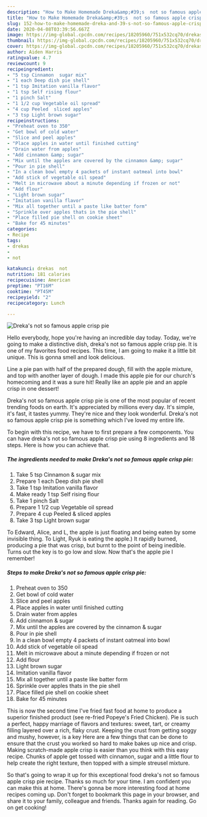 ```yaml
---
description: "How to Make Homemade Dreka&amp;#39;s  not so famous apple crisp pie"
title: "How to Make Homemade Dreka&amp;#39;s  not so famous apple crisp pie"
slug: 152-how-to-make-homemade-dreka-and-39-s-not-so-famous-apple-crisp-pie
date: 2020-04-08T03:39:56.667Z
image: https://img-global.cpcdn.com/recipes/18205960/751x532cq70/drekas-not-so-famous-apple-crisp-pie-recipe-main-photo.jpg
thumbnail: https://img-global.cpcdn.com/recipes/18205960/751x532cq70/drekas-not-so-famous-apple-crisp-pie-recipe-main-photo.jpg
cover: https://img-global.cpcdn.com/recipes/18205960/751x532cq70/drekas-not-so-famous-apple-crisp-pie-recipe-main-photo.jpg
author: Aiden Harris
ratingvalue: 4.7
reviewcount: 9
recipeingredient:
- "5 tsp Cinnamon  sugar mix"
- "1 each Deep dish pie shell"
- "1 tsp Imitation vanilla flavor"
- "1 tsp Self rising flour"
- "1 pinch Salt"
- "1 1/2 cup Vegetable oil spread"
- "4 cup Peeled  sliced apples"
- "3 tsp Light brown sugar"
recipeinstructions:
- "Preheat oven to 350"
- "Get bowl of cold water"
- "Slice and peel apples"
- "Place apples in water until finished cutting"
- "Drain water from apples"
- "Add cinnamon &amp; sugar"
- "Mix until the apples are covered by the cinnamon &amp; sugar"
- "Pour in pie shell"
- "In a clean bowl empty 4 packets of instant oatmeal into bowl"
- "Add stick of vegetable oil spead"
- "Melt in microwave about a minute depending if frozen or not"
- "Add flour"
- "Light brown sugar"
- "Imitation vanilla flavor"
- "Mix all together until a paste like batter form"
- "Sprinkle over apples thats in the pie shell"
- "Place filled pie shell on cookie sheet"
- "Bake for 45 minutes"
categories:
- Recipe
tags:
- drekas
- 
- not

katakunci: drekas  not 
nutrition: 181 calories
recipecuisine: American
preptime: "PT16M"
cooktime: "PT45M"
recipeyield: "2"
recipecategory: Lunch

---
```



![Dreka&#39;s  not so famous apple crisp pie](https://img-global.cpcdn.com/recipes/18205960/751x532cq70/drekas-not-so-famous-apple-crisp-pie-recipe-main-photo.jpg)

Hello everybody, hope you're having an incredible day today. Today, we're going to make a distinctive dish, dreka&#39;s  not so famous apple crisp pie. It is one of my favorites food recipes. This time, I am going to make it a little bit unique. This is gonna smell and look delicious.

Line a pie pan with half of the prepared dough, fill with the apple mixture, and top with another layer of dough. I made this apple pie for our church&#39;s homecoming and it was a sure hit! Really like an apple pie and an apple crisp in one dessert!

Dreka&#39;s  not so famous apple crisp pie is one of the most popular of recent trending foods on earth. It's appreciated by millions every day. It's simple, it's fast, it tastes yummy. They're nice and they look wonderful. Dreka&#39;s  not so famous apple crisp pie is something which I've loved my entire life.


To begin with this recipe, we have to first prepare a few components. You can have dreka&#39;s  not so famous apple crisp pie using 8 ingredients and 18 steps. Here is how you can achieve that.

##### The ingredients needed to make Dreka&#39;s  not so famous apple crisp pie:

1. Take 5 tsp Cinnamon &amp; sugar mix
1. Prepare 1 each Deep dish pie shell
1. Take 1 tsp Imitation vanilla flavor
1. Make ready 1 tsp Self rising flour
1. Take 1 pinch Salt
1. Prepare 1 1/2 cup Vegetable oil spread
1. Prepare 4 cup Peeled &amp; sliced apples
1. Take 3 tsp Light brown sugar


To Edward, Alice, and L, the apple is just floating and being eaten by some invisible thing. To Light, Ryuk is eating the apple.) It rapidly burned, producing a pie that was crisp, but burnt to the point of being inedible. Turns out the key is to go low and slow. Now that&#39;s the apple pie I remember! 

##### Steps to make Dreka&#39;s  not so famous apple crisp pie:

1. Preheat oven to 350
1. Get bowl of cold water
1. Slice and peel apples
1. Place apples in water until finished cutting
1. Drain water from apples
1. Add cinnamon &amp; sugar
1. Mix until the apples are covered by the cinnamon &amp; sugar
1. Pour in pie shell
1. In a clean bowl empty 4 packets of instant oatmeal into bowl
1. Add stick of vegetable oil spead
1. Melt in microwave about a minute depending if frozen or not
1. Add flour
1. Light brown sugar
1. Imitation vanilla flavor
1. Mix all together until a paste like batter form
1. Sprinkle over apples thats in the pie shell
1. Place filled pie shell on cookie sheet
1. Bake for 45 minutes


This is now the second time I&#39;ve fried fast food at home to produce a superior finished product (see re-fried Popeye&#39;s Fried Chicken). Pie is such a perfect, happy marriage of flavors and textures: sweet, tart, or creamy filling layered over a rich, flaky crust. Keeping the crust from getting soggy and mushy, however, is a key Here are a few things that can be done to ensure that the crust you worked so hard to make bakes up nice and crisp. Making scratch-made apple crisp is easier than you think with this easy recipe. Chunks of apple get tossed with cinnamon, sugar and a little flour to help create the right texture, then topped with a simple streusel mixture. 

So that's going to wrap it up for this exceptional food dreka&#39;s  not so famous apple crisp pie recipe. Thanks so much for your time. I am confident you can make this at home. There's gonna be more interesting food at home recipes coming up. Don't forget to bookmark this page in your browser, and share it to your family, colleague and friends. Thanks again for reading. Go on get cooking!
